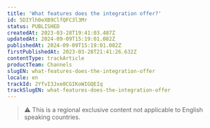```yaml
---
title: 'What features does the integration offer?'
id: 5DIYlh0eXB9ClfQFC3l3Mr
status: PUBLISHED
createdAt: 2023-03-28T19:41:03.487Z
updatedAt: 2024-09-09T15:19:01.082Z
publishedAt: 2024-09-09T15:19:01.082Z
firstPublishedAt: 2023-03-28T21:41:26.632Z
contentType: trackArticle
productTeam: Channels
slugEN: what-features-does-the-integration-offer
locale: en
trackId: 2YfvI3Jxe0CGIKoWIGQEIq
trackSlugEN: what-features-does-the-integration-offer
---
```


>⚠️ This is a regional exclusive content not applicable to English speaking countries.
